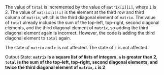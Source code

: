 The value of `total` is incremented by the value of `matrix[i][i]`, where `i` is 2. The value of `matrix[i][i]` is the element at the third row and third column of `matrix`, which is the third diagonal element of `matrix`. The value of `total` already includes the sum of the top-left, top-right, second diagonal elements, and the third diagonal element of `matrix`, so adding the third diagonal element again is incorrect. However, the code is adding the third diagonal element to `total` again. 

The state of `matrix` and `n` is not affected. The state of `i` is not affected.

Output State: **`matrix` is a square list of lists of integers, `n` is greater than 2, `total` is the sum of the top-left, top-right, second diagonal elements, and twice the third diagonal element of `matrix`, `i` is 2**